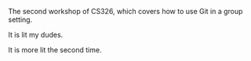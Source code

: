 

The second workshop of CS326, which covers how to use Git in a group setting.

It is lit my dudes.

It is more lit the second time.
